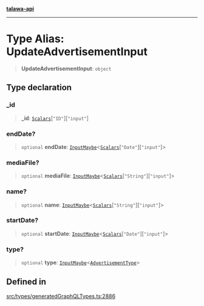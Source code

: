 [**talawa-api**](../../../README.md)

***

# Type Alias: UpdateAdvertisementInput

> **UpdateAdvertisementInput**: `object`

## Type declaration

### \_id

> **\_id**: [`Scalars`](Scalars.md)\[`"ID"`\]\[`"input"`\]

### endDate?

> `optional` **endDate**: [`InputMaybe`](InputMaybe.md)\<[`Scalars`](Scalars.md)\[`"Date"`\]\[`"input"`\]\>

### mediaFile?

> `optional` **mediaFile**: [`InputMaybe`](InputMaybe.md)\<[`Scalars`](Scalars.md)\[`"String"`\]\[`"input"`\]\>

### name?

> `optional` **name**: [`InputMaybe`](InputMaybe.md)\<[`Scalars`](Scalars.md)\[`"String"`\]\[`"input"`\]\>

### startDate?

> `optional` **startDate**: [`InputMaybe`](InputMaybe.md)\<[`Scalars`](Scalars.md)\[`"Date"`\]\[`"input"`\]\>

### type?

> `optional` **type**: [`InputMaybe`](InputMaybe.md)\<[`AdvertisementType`](AdvertisementType.md)\>

## Defined in

[src/types/generatedGraphQLTypes.ts:2886](https://github.com/Suyash878/talawa-api/blob/b5a9d8b4a1ea678a3d6f5b710b3721f91a3052fc/src/types/generatedGraphQLTypes.ts#L2886)
